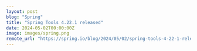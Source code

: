 ```yaml
---
layout: post
blog: "Spring"
title: "Spring Tools 4.22.1 released"
date: 2024-05-02T00:00:00Z
image: images/spring.png
remote_url: "https://spring.io/blog/2024/05/02/spring-tools-4-22-1-released"
---
```

